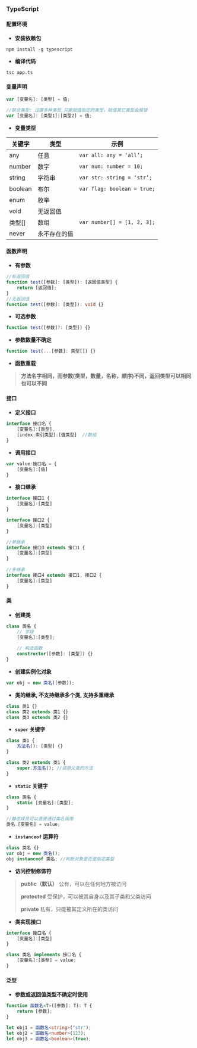 ### TypeScript

#### 配置环境

- **安装依赖包**

```shell
npm install -g typescript
```

- **编译代码**

```shell
tsc app.ts
```

#### 变量声明

```typescript
var [变量名]: [类型] = 值;

//联合类型: 设置多种类型,只能赋值指定的类型，赋值其它类型会报错
var [变量名]: [类型1]|[类型2] = 值;
```

- **变量类型**

| 关键字  | 类型         | 示例                        |
| ------- | ------------ | --------------------------- |
| any     | 任意         | `var all: any = ‘all’;`     |
| number  | 数字         | `var num: number = 10;`     |
| string  | 字符串       | `var str: string = ‘str’;`  |
| boolean | 布尔         | `var flag: boolean = true;` |
| enum    | 枚举         |                             |
| void    | 无返回值     |                             |
| 类型[]  | 数组         | `var number[] = [1, 2, 3];` |
| never   | 永不存在的值 |                             |

#### 函数声明

- **有参数**

```typescript
//有返回值
function test([参数]: [类型]): [返回值类型] {
    return [返回值];
}
//无返回值
function test([参数]: [类型]): void {}
```

- **可选参数**

```typescript
function test([参数]?: [类型]) {}
```

- **参数数量不确定**

```typescript
function test(...[参数]: 类型[]) {}
```

- **函数重载**

> **方法名字相同，而参数(类型，数量，名称，顺序)不同，返回类型可以相同也可以不同**

#### 接口

- **定义接口**

```typescript
interface 接口名 {
    [变量名]:[类型],
    [index:索引类型]:[值类型]  //数组
}
```

- **调用接口**

```typescript
var value:接口名 = { 
	[变量名]:[值]
} 
```

- **接口继承**

```typescript
interface 接口1 { 
	[变量名]:[类型]
}

interface 接口2 { 
	[变量名]:[类型]
}

//单继承
interface 接口3 extends 接口1 { 
	[变量名]:[类型]
}
 
//多继承
interface 接口4 extends 接口1, 接口2 { 
	[变量名]:[类型]
}
```

#### 类

- **创建类**

```typescript
class 类名 { 
    // 字段 
    [变量名]:[类型]; 
 
    // 构造函数 
    constructor([参数]: [类型]) {}
}
```

- **创建实例化对象**

```typescript
var obj = new 类名([参数]);
```

- **类的继承, 不支持继承多个类, 支持多重继承**

```typescript
class 类1 {}
class 类2 extends 类1 {}
class 类3 extends 类2 {}
```

- **`super` 关键字**

```typescript
class 类1 {
    方法名(): [类型] {}
}

class 类2 extends 类1 {
    super.方法名(); //调用父类的方法
}
```

- **`static` 关键字**

```typescript
class 类名 {  
	static [变量名]:[类型]; 
} 

//静态成员可以直接通过类名调用
类名.[变量名] = value;
```

- **`instanceof` 运算符**

```typescript
class 类名 {}
var obj = new 类名();
obj instanceof 类名; //判断对象是否是指定类型
```

- **访问控制修饰符**

> **public（默认）**	 公有，可以在任何地方被访问
>
> **protected** 		受保护，可以被其自身以及其子类和父类访问
>
> **private** 		     私有，只能被其定义所在的类访问

- **类实现接口**

```typescript
interface 接口名 { 
	[变量名]:[类型]
}

class 类名 implements 接口名 {
	[变量名]:[类型] = value;
}
```

#### 泛型

- **参数或返回值类型不确定时使用**

```typescript
function 函数名<T>([参数]: T): T {
    return [参数];
}

let obj1 = 函数名<string>("str");
let obj2 = 函数名<number>(123);
let obj3 = 函数名<boolean>(true);
```



